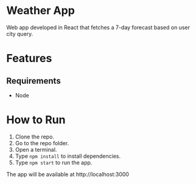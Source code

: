 # Weather App

Web app developed in React that fetches a 7-day forecast based on user city query.

# Features

## Requirements

* Node

# How to Run 
1. Clone the repo.
2. Go to the repo folder.
3. Open a terminal.
4. Type `npm install` to install dependencies.
5. Type `npm start` to run the app.

The app will be available at http://localhost:3000
